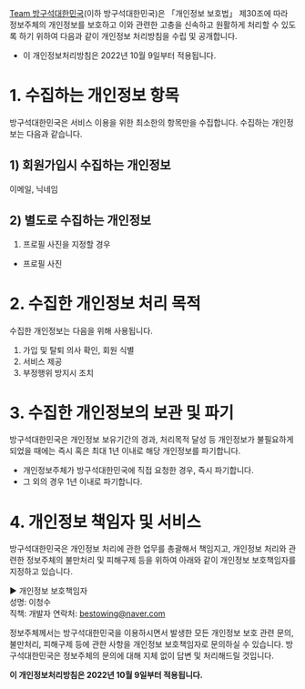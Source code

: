 [Team 방구석대한민국](https://github.com/SKKU-Debaters)(이하 방구석대한민국)은 「개인정보 보호법」 제30조에 따라 정보주체의 개인정보를 보호하고 이와 관련한 고충을 신속하고 원활하게 처리할 수 있도록 하기 위하여 다음과 같이 개인정보 처리방침을 수립 및 공개합니다.
- 이 개인정보처리방침은 2022년 10월 9일부터 적용됩니다.

# 1. 수집하는 개인정보 항목
방구석대한민국은 서비스 이용을 위한 최소한의 항목만을 수집합니다. 수집하는 개인정보는 다음과 같습니다.

## 1) 회원가입시 수집하는 개인정보
이메일, 닉네임

## 2) 별도로 수집하는 개인정보
1. 프로필 사진을 지정할 경우
- 프로필 사진

# 2. 수집한 개인정보 처리 목적
수집한 개인정보는 다음을 위해 사용됩니다.
1. 가입 및 탈퇴 의사 확인, 회원 식별
2. 서비스 제공
3. 부정행위 방지시 조치

# 3. 수집한 개인정보의 보관 및 파기
방구석대한민국은 개인정보 보유기간의 경과, 처리목적 달성 등 개인정보가 불필요하게 되었을 때에는 즉시 혹은 최대 1년 이내로 해당 개인정보를 파기합니다.
- 개인정보주체가 방구석대한민국에 직접 요청한 경우, 즉시 파기합니다.
- 그 외의 경우 1년 이내로 파기합니다.

# 4. 개인정보 책임자 및 서비스
방구석대한민국은 개인정보 처리에 관한 업무를 총괄해서 책임지고, 개인정보 처리와 관련한 정보주체의 불만처리 및 피해구제 등을 위하여 아래와 같이 개인정보 보호책임자를 지정하고 있습니다.

▶ 개인정보 보호책임자  
성명: 이청수  
직책: 개발자
연락처: bestowing@naver.com

정보주체께서는 방구석대한민국을 이용하시면서 발생한 모든 개인정보 보호 관련 문의, 불만처리, 피해구제 등에 관한 사항을 개인정보 보호책임자로 문의하실 수 있습니다.
방구석대한민국은 정보주체의 문의에 대해 지체 없이 답변 및 처리해드릴 것입니다.

**이 개인정보처리방침은 2022년 10월 9일부터 적용됩니다.**
